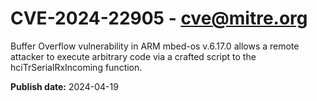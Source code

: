 # CVE-2024-22905 - cve@mitre.org

Buffer Overflow vulnerability in ARM mbed-os v.6.17.0 allows a remote attacker to execute arbitrary code via a crafted script to the hciTrSerialRxIncoming function.

**Publish date:** 2024-04-19
